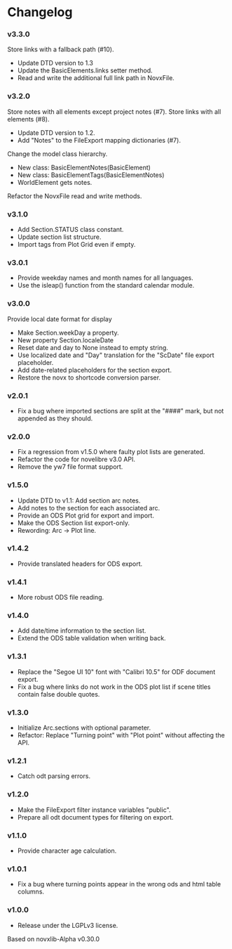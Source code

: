 # Changelog

### v3.3.0

Store links with a fallback path (#10).

- Update DTD version to 1.3
- Update the BasicElements.links setter method.
- Read and write the additional full link path in NovxFile.

### v3.2.0

Store notes with all elements except project notes (#7).
Store links with all elements (#8).

- Update DTD version to 1.2.
- Add "Notes" to the FileExport mapping dictionaries (#7).

Change the model class hierarchy.

- New class: BasicElementNotes(BasicElement)
- New class: BasicElementTags(BasicElementNotes)
- WorldElement gets notes.

Refactor the NovxFile read and write methods.

### v3.1.0

- Add Section.STATUS class constant.
- Update section list structure.
- Import tags from Plot Grid even if empty.

### v3.0.1

- Provide weekday names and month names for all languages.
- Use the isleap() function from the standard calendar module.

### v3.0.0

Provide local date format for display

- Make Section.weekDay a property.
- New property Section.localeDate
- Reset date and day to None instead to empty string.
- Use localized date and "Day" translation for the "ScDate" file export placeholder.
- Add date-related placeholders for the section export.
- Restore the novx to shortcode conversion parser.

### v2.0.1

- Fix a bug where imported sections are split at the 
  "####" mark, but not appended as they should. 

### v2.0.0

- Fix a regression from v1.5.0 where faulty plot lists are generated. 
- Refactor the code for novelibre v3.0 API.
- Remove the yw7 file format support.

### v1.5.0

- Update DTD to v1.1: Add section arc notes.
- Add notes to the section for each associated arc.
- Provide an ODS Plot grid for export and import.
- Make the ODS Section list export-only.
- Rewording: Arc -> Plot line.

### v1.4.2

- Provide translated headers for ODS export.

### v1.4.1

- More robust ODS file reading.

### v1.4.0

- Add date/time information to the section list.
- Extend the ODS table validation when writing back.  

### v1.3.1

- Replace the "Segoe UI 10" font with "Calibri 10.5"
  for ODF document export.
- Fix a bug where links do not work in the ODS plot list 
  if scene titles contain false double quotes.
  
### v1.3.0

- Initialize Arc.sections with optional parameter.
- Refactor: Replace "Turning point" with "Plot point" without affecting the API.

### v1.2.1

- Catch odt parsing errors.

### v1.2.0

- Make the FileExport filter instance variables "public".
- Prepare all odt document types for filtering on export.

### v1.1.0

- Provide character age calculation.

### v1.0.1

- Fix a bug where turning points appear in the wrong ods 
  and html table columns.

### v1.0.0

- Release under the LGPLv3 license.

Based on novxlib-Alpha v0.30.0

